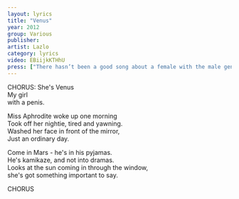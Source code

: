 ```yaml
---
layout: lyrics
title: "Venus"
year: 2012
group: Various
publisher: 
artist: Lazlo
category: lyrics
video: EBiijkKTHhU
press: ["There hasn’t been a good song about a female with the male genitalia since Goldie Lookin’ Chain’s smash hit Your Mother Has a Penis", "Rock Reviews 24/7"]
---
```

CHORUS:
She's Venus  
My girl  
with a penis.  

Miss Aphrodite woke up one morning  
Took off her nightie, tired and yawning.  
Washed her face in front of the mirror,  
Just an ordinary day.  

Come in Mars - he's in his pyjamas.  
He's kamikaze, and not into dramas.  
Looks at the sun coming in through the window,  
she's got something important to say.  

CHORUS  


